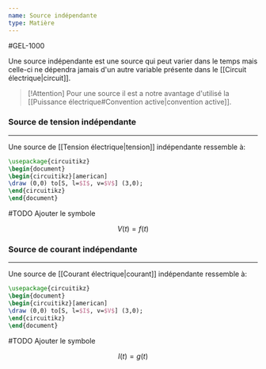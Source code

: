 ```yaml
---
name: Source indépendante
type: Matière
---
```

#GEL-1000 

Une source indépendante est une source qui peut varier dans le temps mais celle-ci ne dépendra jamais d'un autre variable présente dans le [[Circuit électrique|circuit]]. 

> [!Attention]
> Pour une source il est a notre avantage d'utilisé la [[Puissance électrique#Convention active|convention active]].

### Source de tension indépendante
---
Une source de [[Tension électrique|tension]] indépendante ressemble à:

```tikz
\usepackage{circuitikz}
\begin{document}
\begin{circuitikz}[american]
\draw (0,0) to[S, l=$I$, v=$V$] (3,0); 
\end{circuitikz} 
\end{document} 
```
#TODO  Ajouter le symbole

$$V(t) = f(t)$$

### Source de courant indépendante
---
Une source de [[Courant électrique|courant]] indépendante ressemble à:

```tikz
\usepackage{circuitikz}
\begin{document}
\begin{circuitikz}[american]
\draw (0,0) to[S, l=$I$, v=$V$] (3,0); 
\end{circuitikz} 
\end{document} 
```
#TODO  Ajouter le symbole

$$I(t) = g(t)$$